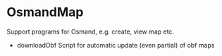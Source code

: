 # OsmandMap
Support programs for Osmand, e.g. create, view map etc.
* downloadObf Script for automatic update (even partial) of obf maps
